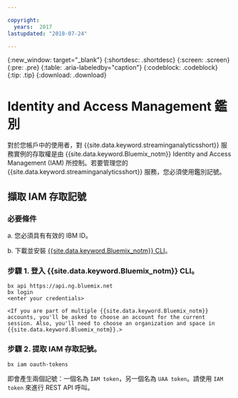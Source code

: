 ```yaml
---

copyright:
  years:  2017
lastupdated: "2018-07-24"

---
```


{:new_window: target="_blank"}
{:shortdesc: .shortdesc}
{:screen: .screen}
{:pre: .pre}
{:table: .aria-labeledby="caption"}
{:codeblock: .codeblock}
{:tip: .tip}
{:download: .download}


# Identity and Access Management 鑑別

對於您帳戶中的使用者，對 {{site.data.keyword.streaminganalyticsshort}} 服務實例的存取權是由 {{site.data.keyword.Bluemix_notm}} Identity and Access Management (IAM) 所控制。若要管理您的 {{site.data.keyword.streaminganalyticsshort}} 服務，您必須使用鑑別記號。

## 擷取 IAM 存取記號

### 必要條件

a. 您必須具有有效的 IBM ID。

b. 下載並安裝 [{{site.data.keyword.Bluemix_notm}} CLI](https://console.bluemix.net/docs/cli/reference/bluemix_cli/get_started.html#getting-started)。

### 步驟 1. 登入 {{site.data.keyword.Bluemix_notm}} CLI。

```
bx api https://api.ng.bluemix.net
bx login
<enter your credentials>

<If you are part of multiple {{site.data.keyword.Bluemix_notm}} accounts, you'll be asked to choose an account for the current session. Also, you'll need to choose an organization and space in {{site.data.keyword.Bluemix_notm}}.>
```

### 步驟 2. 提取 IAM 存取記號。

```
bx iam oauth-tokens
```

即會產生兩個記號：一個名為 `IAM token`，另一個名為 `UAA token`。請使用 `IAM token` 來進行 REST API 呼叫。
